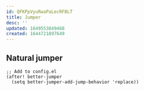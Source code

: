```yaml
---
id: QFKPpVyuRwaPaLecRFBLT
title: Jumper
desc: ''
updated: 1649553849468
created: 1644721897649
---
```


## Natural jumper

```elisp
;; Add to config.el
(after! better-jumper
  (setq better-jumper-add-jump-behavior 'replace))
```
